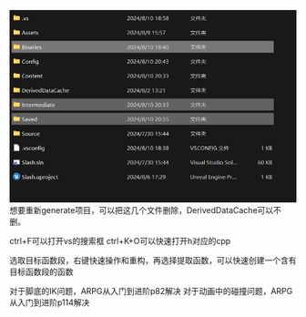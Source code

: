 ![输入图片说明](/imgs/2024-08-10/hMSYVbHCopPTT6Ja.png)想要重新generate项目，可以把这几个文件删除，DerivedDataCache可以不删。

ctrl+F可以打开vs的搜索框
ctrl+K+O可以快速打开h对应的cpp

选取目标函数段，右键快速操作和重构，再选择提取函数，可以快速创建一个含有目标函数段的函数

对于脚底的IK问题，ARPG从入门到进阶p82解决
对于动画中的碰撞问题，ARPG从入门到进阶p114解决
<!--stackedit_data:
eyJoaXN0b3J5IjpbOTU2MDY2NDEyLDIxMjY4MjY1MiwtMjEzMD
QzNjM1LC03OTM2Njg5MTUsNzk1NTYzOTc3XX0=
-->